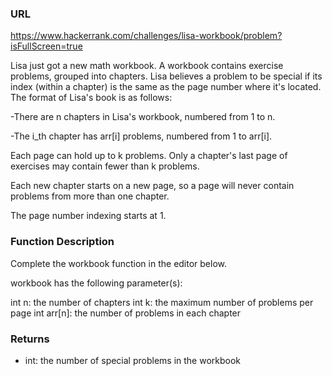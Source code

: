 ### URL
https://www.hackerrank.com/challenges/lisa-workbook/problem?isFullScreen=true

Lisa just got a new math workbook. A workbook contains exercise problems, grouped into chapters. Lisa believes a problem to be special if its index (within a chapter) is the same as the page number where it's located. The format of Lisa's book is as follows:

-There are n chapters in Lisa's workbook, numbered from 1 to n.

-The i_th  chapter has arr[i] problems, numbered from 1 to arr[i].

Each page can hold up to k problems. Only a chapter's last page of exercises may contain fewer than k problems.

Each new chapter starts on a new page, so a page will never contain problems from more than one chapter.

The page number indexing starts at 1.

### Function Description

Complete the workbook function in the editor below.

workbook has the following parameter(s):

int n: the number of chapters
int k: the maximum number of problems per page
int arr[n]: the number of problems in each chapter
### Returns
- int: the number of special problems in the workbook


